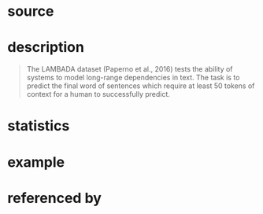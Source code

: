 # source

# description
>The LAMBADA dataset (Paperno et al., 2016) tests the
ability of systems to model long-range dependencies in
text. The task is to predict the final word of sentences
which require at least 50 tokens of context for a human to
successfully predict.
# statistics

# example

# referenced by
